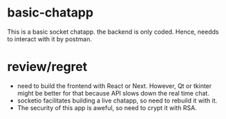 # basic-chatapp
This is a basic socket chatapp. the backend is only coded. 
Hence, needds to interact with it by postman.

# review/regret
- need to build the frontend with React or Next. However, Qt or tkinter might be better for that because 
API slows down the real time chat.
- socketio facilitates building a live chatapp, so need to rebuild it with it.
- The security of this app is aweful, so need to crypt it with RSA.